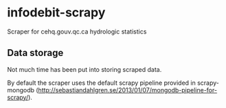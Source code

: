 infodebit-scrapy
================

Scraper for cehq.gouv.qc.ca hydrologic statistics

Data storage
------------

Not much time has been put into storing scraped data. 

By default the scraper uses the default scrapy pipeline provided in scrapy-mongodb
(http://sebastiandahlgren.se/2013/01/07/mongodb-pipeline-for-scrapy/).

